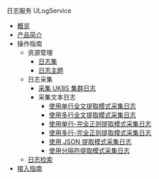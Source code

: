 <div class="sidebar_title icon-product__ulogservice" title="日志服务 ULogService">日志服务 ULogService</div> 



* [概览](/ulogservice/README)
* [产品简介](/ulogservice/introduction)
* 操作指南
   * 资源管理
     * [日志集](/ulogservice/resource/logset)
     * [日志主题](/ulogservice/resource/topic)
   * 日志采集
     * [采集 UK8S 集群日志](/ulogservice/collect/UK8S)
     * 采集文本日志
       * [使用单行全文提取模式采集日志](/ulogservice/collect/text/minimal_line)
       * [使用多行全文提取模式采集日志](/ulogservice/collect/text/multi_line)
       * [使用单行-完全正则提取模式采集日志](/ulogservice/collect/text/full_regex)
       * [使用多行-完全正则提取模式采集日志](/ulogservice/collect/text/multi_line_full_regex)
       * [使用 JSON 提取模式采集日志](/ulogservice/collect/text/json)
       * [使用分隔符提取模式采集日志](/ulogservice/collect/text/delimiter)
   * [日志检索](/ulogservice/operate/search)
* [接入指南](/ulogservice/operate/practice)
